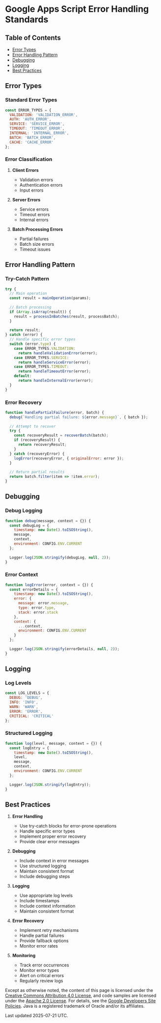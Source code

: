 # Google Apps Script Error Handling Standards

## Table of Contents

- [Error Types](#error-types)
- [Error Handling Pattern](#error-handling-pattern)
- [Debugging](#debugging)
- [Logging](#logging)
- [Best Practices](#best-practices)

## Error Types

### Standard Error Types

```javascript
const ERROR_TYPES = {
  VALIDATION: 'VALIDATION_ERROR',
  AUTH: 'AUTH_ERROR',
  SERVICE: 'SERVICE_ERROR',
  TIMEOUT: 'TIMEOUT_ERROR',
  INTERNAL: 'INTERNAL_ERROR',
  BATCH: 'BATCH_ERROR',
  CACHE: 'CACHE_ERROR'
};
```

### Error Classification

1. **Client Errors**
   - Validation errors
   - Authentication errors
   - Input errors

2. **Server Errors**
   - Service errors
   - Timeout errors
   - Internal errors

3. **Batch Processing Errors**
   - Partial failures
   - Batch size errors
   - Timeout issues

## Error Handling Pattern

### Try-Catch Pattern

```javascript
try {
  // Main operation
  const result = mainOperation(params);
  
  // Batch processing
  if (Array.isArray(result)) {
    result = processInBatches(result, processBatch);
  }
  
  return result;
} catch (error) {
  // Handle specific error types
  switch (error.type) {
    case ERROR_TYPES.VALIDATION:
      return handleValidationError(error);
    case ERROR_TYPES.SERVICE:
      return handleServiceError(error);
    case ERROR_TYPES.TIMEOUT:
      return handleTimeoutError(error);
    default:
      return handleInternalError(error);
  }
}
```

### Error Recovery

```javascript
function handlePartialFailure(error, batch) {
  debug(`Handling partial failure: ${error.message}`, { batch });
  
  // Attempt to recover
  try {
    const recoveryResult = recoverBatch(batch);
    if (recoveryResult) {
      return recoveryResult;
    }
  } catch (recoveryError) {
    logError(recoveryError, { originalError: error });
  }
  
  // Return partial results
  return batch.filter(item => !item.error);
}
```

## Debugging

### Debug Logging

```javascript
function debug(message, context = {}) {
  const debugLog = {
    timestamp: new Date().toISOString(),
    message,
    context,
    environment: CONFIG.ENV.CURRENT
  };
  
  Logger.log(JSON.stringify(debugLog, null, 2));
}
```

### Error Context

```javascript
function logError(error, context = {}) {
  const errorDetails = {
    timestamp: new Date().toISOString(),
    error: {
      message: error.message,
      type: error.type,
      stack: error.stack
    },
    context: {
      ...context,
      environment: CONFIG.ENV.CURRENT
    }
  };
  
  Logger.log(JSON.stringify(errorDetails, null, 2));
}
```

## Logging

### Log Levels

```javascript
const LOG_LEVELS = {
  DEBUG: 'DEBUG',
  INFO: 'INFO',
  WARN: 'WARN',
  ERROR: 'ERROR',
  CRITICAL: 'CRITICAL'
};
```

### Structured Logging

```javascript
function log(level, message, context = {}) {
  const logEntry = {
    timestamp: new Date().toISOString(),
    level,
    message,
    context,
    environment: CONFIG.ENV.CURRENT
  };
  
  Logger.log(JSON.stringify(logEntry));
}
```

## Best Practices

1. **Error Handling**
   - Use try-catch blocks for error-prone operations
   - Handle specific error types
   - Implement proper error recovery
   - Provide clear error messages

2. **Debugging**
   - Include context in error messages
   - Use structured logging
   - Maintain consistent format
   - Include debugging steps

3. **Logging**
   - Use appropriate log levels
   - Include timestamps
   - Include context information
   - Maintain consistent format

4. **Error Recovery**
   - Implement retry mechanisms
   - Handle partial failures
   - Provide fallback options
   - Monitor error rates

5. **Monitoring**
   - Track error occurrences
   - Monitor error types
   - Alert on critical errors
   - Regularly review logs

Except as otherwise noted, the content of this page is licensed under the [Creative Commons Attribution 4.0 License](https://creativecommons.org/licenses/by/4.0/), and code samples are licensed under the [Apache 2.0 License](https://www.apache.org/licenses/LICENSE-2.0). For details, see the [Google Developers Site Policies](https://developers.google.com/site-policies). Java is a registered trademark of Oracle and/or its affiliates.

Last updated 2025-07-21 UTC.
